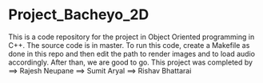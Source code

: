# Project_Bacheyo_2D
This is a code repository for the project in Object Oriented programming in C++. The source code is in master. 
To run this code, create a Makefile as done in this repo and then edit the path to render images and to load audio accordingly. After than, we are good to go.
This project was completed by 
==> Rajesh Neupane
==> Sumit Aryal
==> Rishav Bhattarai
